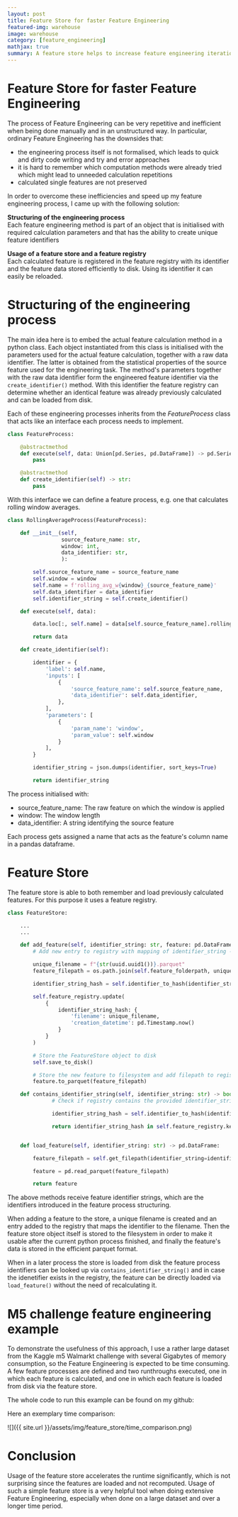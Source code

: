 ```yaml
---
layout: post
title: Feature Store for faster Feature Engineering
featured-img: warehouse
image: warehouse
category: [feature_engineering]
mathjax: true
summary: A feature store helps to increase feature engineering iteration speed
---
```


# Feature Store for faster Feature Engineering

The process of Feature Engineering can be very repetitive and inefficient when being done manually and in an unstructured way.
In particular, ordinary Feature Engineering has the downsides that:
- the engineering process itself is not formalised, which leads to quick and dirty code writing and try and error approaches
- it is hard to remember which computation methods were already tried which might lead to unneeded calculation repetitions
- calculated single features are not preserved

In order to overcome these inefficiencies and speed up my feature engineering process, I came up with the following solution:

**Structuring of the engineering process**\
Each feature engineering method is part of an object that is initialised with required calculation parameters and that has the ability to create unique feature identifiers

**Usage of a feature store and a feature registry**\
Each calculated feature is registered in the feature registry with its identifier and the feature data stored efficiently to disk. Using its identifier it can easily be reloaded.



# Structuring of the engineering process
The main idea here is to embed the actual feature calculation method in a python class. Each object instantiated from this class is initialised with the parameters used for the actual feature calculation, together with a raw data identifier. The latter is obtained from the statistical properties of the source feature used for the engineering task.
The method's parameters together with the raw data identifier form the engineered feature identifier via the `create_identifier()` method. With this identifier the feature registry can determine whether an identical feature was already previously calculated and can be loaded from disk.

Each of these engineering processes inherits from the *FeatureProcess* class that acts like an interface each process needs to implement.


```python
class FeatureProcess:

    @abstractmethod
    def execute(self, data: Union[pd.Series, pd.DataFrame]) -> pd.Series:
        pass

    @abstractmethod
    def create_identifier(self) -> str:
        pass

```

With this interface we can define a feature process, e.g. one that calculates rolling window averages.

```python
class RollingAverageProcess(FeatureProcess):

    def __init__(self,
                 source_feature_name: str,
                 window: int,
                 data_identifier: str,
                 ):

        self.source_feature_name = source_feature_name
        self.window = window
        self.name = f'rolling_avg_w{window}_{source_feature_name}'
        self.data_identifier = data_identifier
        self.identifier_string = self.create_identifier()

    def execute(self, data):

        data.loc[:, self.name] = data[self.source_feature_name].rolling(self.window).mean()

        return data

    def create_identifier(self):

        identifier = {
            'label': self.name,
            'inputs': [
                {
                    'source_feature_name': self.source_feature_name,
                    'data_identifier': self.data_identifier,
                },
            ],
            'parameters': [
                {
                    'param_name': 'window',
                    'param_value': self.window
                }
            ],
        }

        identifier_string = json.dumps(identifier, sort_keys=True)

        return identifier_string


```

The process initialised with:
- source_feature_name: The raw feature on which the window is applied
- window: The window length
- data_identifier: A string identifying the source feature

Each process gets assigned a name that acts as the feature's column name in a pandas dataframe.


# Feature Store

The feature store is able to both remember and load previously calculated features.
For this purpose it uses a feature registry.



```python
class FeatureStore:

    ...
    ...

    def add_feature(self, identifier_string: str, feature: pd.DataFrame):
        # Add new entry to registry with mapping of identifier_string -> filepath

        unique_filename = f"{str(uuid.uuid1())}.parquet"
        feature_filepath = os.path.join(self.feature_folderpath, unique_filename)

        identifier_string_hash = self.identifier_to_hash(identifier_string)

        self.feature_registry.update(
            {
                identifier_string_hash: {
                    'filename': unique_filename,
                    'creation_datetime': pd.Timestamp.now()
                }
            }
        )

        # Store the FeatureStore object to disk
        self.save_to_disk()

        # Store the new feature to filesystem and add filepath to registry
        feature.to_parquet(feature_filepath)

    def contains_identifier_string(self, identifier_string: str) -> bool:
              # Check if registry contains the provided identifier_string

              identifier_string_hash = self.identifier_to_hash(identifier_string)

              return identifier_string_hash in self.feature_registry.keys()


    def load_feature(self, identifier_string: str) -> pd.DataFrame:

        feature_filepath = self.get_filepath(identifier_string=identifier_string)

        feature = pd.read_parquet(feature_filepath)

        return feature

```

The above methods receive feature identifier strings, which are the identifiers introduced in the feature process structuring.

When adding a feature to the store, a unique filename is created and an entry added to the registry that maps the identifier to the filename.
Then the feature store object itself is stored to the filesystem in order to make it usable after the current python process finished, and finally the feature's data is stored in the efficient parquet format.

When in a later process the store is loaded from disk the feature process identifiers can be looked up via `contains_identifier_string()` and in case the idenetifier exists in the registry,
the feature can be directly loaded via `load_feature()` without the need of recalculating it.



# M5 challenge feature engineering example
To demonstrate the usefulness of this approach, I use a rather large dataset from the Kaggle m5 Walmarkt challenge with several Gigabytes of memory consumption, so the Feature Engineering is expected to be time consuming.
A few feature processes are defined and two runthroughs executed, one in which each feature is calculated, and one in which each feature is loaded from disk via the feature store.

The whole code to run this example can be found on my github: <link>

Here an exemplary time comparison:

![]({{ site.url }}/assets/img/feature_store/time_comparison.png)

# Conclusion
Usage of the feature store accelerates the runtime significantly, which is not surprising since the features are loaded and not recomputed. Usage of such a simple feature store is a very helpful tool when doing extensive Feature Engineering, especially when done on a large dataset and over a longer time period.
